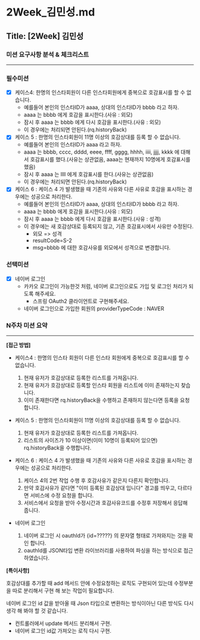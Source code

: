 # 2Week_김민성.md

## Title: [2Week] 김민성

### 미션 요구사항 분석 & 체크리스트

---
### 필수미션
- [x] 케이스4: 한명의 인스타회원이 다른 인스타회원에게 중복으로 호감표시를 할 수 없습니다.
  - 예를들어 본인의 인스타ID가 aaaa, 상대의 인스타ID가 bbbb 라고 하자.
  - aaaa 는 bbbb 에게 호감을 표시한다.(사유 : 외모)
  - 잠시 후 aaaa 는 bbbb 에게 다시 호감을 표시한다.(사유 : 외모)
  - 이 경우에는 처리되면 안된다.(rq.historyBack)
- [x] 케이스 5 : 한명의 인스타회원이 11명 이상의 호감상대를 등록 할 수 없습니다.
  - 예를들어 본인의 인스타ID가 aaaa 라고 하자.
  - aaaa 는 bbbb, cccc, dddd, eeee, ffff, gggg, hhhh, iiii, jjjj, kkkk 에 대해서 호감표시를 했다.(사유는 상관없음, aaaa는 현재까지 10명에게 호감표시를 했음)
  - 잠시 후 aaaa 는 llll 에게 호감표시를 한다.(사유는 상관없음)
  - 이 경우에는 처리되면 안된다.(rq.historyBack)
- [x] 케이스 6 : 케이스 4 가 발생했을 때 기존의 사유와 다른 사유로 호감을 표시하는 경우에는 성공으로 처리한다.
  - 예를들어 본인의 인스타ID가 aaaa, 상대의 인스타ID가 bbbb 라고 하자.
  - aaaa 는 bbbb 에게 호감을 표시한다.(사유 : 외모)
  - 잠시 후 aaaa 는 bbbb 에게 다시 호감을 표시한다.(사유 : 성격)
  - 이 경우에는 새 호감상대로 등록되지 않고, 기존 호감표시에서 사유만 수정된다.
    - 외모 => 성격
    - resultCode=S-2
    - msg=bbbb 에 대한 호감사유를 외모에서 성격으로 변경합니다.
### 선택미션
- [x] 네이버 로그인
  - 카카오 로그인이 가능한것 처럼, 네이버 로그인으로도 가입 및 로그인 처리가 되도록 해주세요.
    - 스프링 OAuth2 클라이언트로 구현해주세요.
  - 네이버 로그인으로 가입한 회원의 providerTypeCode : NAVER
### N주차 미션 요약

---

**[접근 방법]**
- 케이스4 : 한명의 인스타 회원이 다른 인스타 회원에게 중복으로 호감표시를 할 수 없습니다.
  1. 현재 유저가 호감상대로 등록한 리스트를 가져옵니다.
  2. 현재 유저가 호감상대로 등록할 인스타 회원을 리스트에 이미 존재하는지 찾습니다.
  3. 이미 존재한다면 rq.historyBack을 수행하고 존재하지 않는다면 등록을 요청합니다.
  
- 케이스 5 : 한명의 인스타회원이 11명 이상의 호감상대를 등록 할 수 없습니다.
  1. 현재 유저가 호감상대로 등록한 리스트를 가져옵니다. 
  2. 리스트의 사이즈가 10 이상이면(이미 10명이 등록되어 있으면) rq.historyBack을 수행합니다.
  
- 케이스 6 : 케이스 4 가 발생했을 때 기존의 사유와 다른 사유로 호감을 표시하는 경우에는 성공으로 처리한다.
  1. 케이스 4의 2번 작업 수행 후 호감사유가 같은지 다른지 확인합니다.
  2. 만약 호감사유가 같다면 "이미 등록된 호감상대 입니다" 경고를 띄우고, 다르다면 서비스에 수정 요청을 합니다.
  3. 서비스에서 요청을 받아 수정시간과 호감사유코드를 수정후 저장해서 응답해 줍니다.

- 네이버 로그인
  1. 네이버 로그인 시 oauthId가 {id=?????} 의 문자열 형태로 가져와지는 것을 확인 합니다.
  2. oauthId를 JSON타입 변환 라이브러리를 사용하여 파싱을 하는 방식으로 접근 하였습니다. 


**[특이사항]**

호감상대를 추가할 때 add 메서드 안에 수정요청하는 로직도 구현되어 있는데
수정부분을 따로 분리해서 구현 해 보는 작업이 필요합니다.

네이버 로그인 id 값을 받아올 때 Json 타입으로 변환하는 방식이아닌 다른 방식도 다시 생각 해 봐야 할 것 같습니다.

- 컨트롤러에서 update 메서드 분리해서 구현.
- 네이버 로그인 id값 가져오는 로직 다시 구현.
